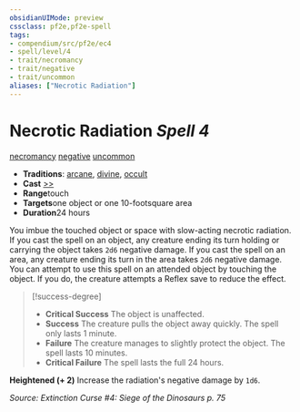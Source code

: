 ```yaml
---
obsidianUIMode: preview
cssclass: pf2e,pf2e-spell
tags:
- compendium/src/pf2e/ec4
- spell/level/4
- trait/necromancy
- trait/negative
- trait/uncommon
aliases: ["Necrotic Radiation"]
---
```

# Necrotic Radiation *Spell 4*   
[necromancy](../../Rules/traits/necromancy.md)  [negative](../../Rules/traits/negative.md)  [uncommon](../../Rules/traits/uncommon.md)  

- **Traditions**: [arcane](../../Rules/traits/arcane.md), [divine](../../Rules/traits/divine.md), [occult](../../Rules/traits/occult.md)
- **Cast** [>>](../../Rules/core-rulebook/chapter-9-playing-the-game.md#Actions "Two-Action") 
- **Range**touch
- **Targets**one object or one 10-footsquare area
- **Duration**24 hours

You imbue the touched object or space with slow-acting necrotic radiation. If you cast the spell on an object, any creature ending its turn holding or carrying the object takes `2d6` negative damage. If you cast the spell on an area, any creature ending its turn in the area takes `2d6` negative damage. You can attempt to use this spell on an attended object by touching the object. If you do, the creature attempts a Reflex save to reduce the effect.

> [!success-degree] 
> - **Critical Success** The object is unaffected.
> - **Success** The creature pulls the object away quickly. The spell only lasts 1 minute.
> - **Failure** The creature manages to slightly protect the object. The spell lasts 10 minutes.
> - **Critical Failure** The spell lasts the full 24 hours.

**Heightened (+ 2)** Increase the radiation's negative damage by `1d6`.

*Source: Extinction Curse #4: Siege of the Dinosaurs p. 75*